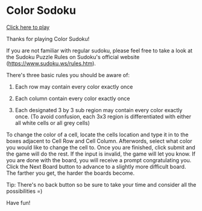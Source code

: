 # Color Sodoku

[Click here to play](http://htmlpreview.github.io/?https://github.com/TredonA/ColorSudokuGame/blob/master/SudokuStarterHTML.html)

Thanks for playing Color Sudoku!

If you are not familiar with regular sudoku, please feel free to take a look at the Sudoku Puzzle Rules on Sudoku's official website (https://www.sudoku.ws/rules.htm).

There's three basic rules you should be aware of:

  1. Each row may contain every color exactly once

  2. Each column contain every color exactly once

  3. Each designated 3 by 3 sub region may contain every color exactly once. (To avoid confusion, each 3x3 region is differentiated with        either all white cells or all grey cells)

To change the color of a cell, locate the cells location and type it in to the boxes adjacent to Cell Row and Cell Column. Afterwords, select what color you would like to change the cell to. Once you are finished, click submit and the game will do the rest. If the input is invalid, the game will let you know. If you are done with the board, you will receive a prompt congratulating you. Click the Next Board button to advance to a slightly more difficult board. The farther you get, the harder the boards become.

Tip: There's no back button so be sure to take your time and consider all the possibilities =)

Have fun!
